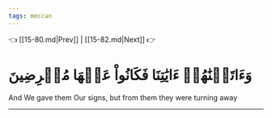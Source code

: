 ```yaml
---
tags: meccan
---
```


👈 [[15-80.md|Prev]] | [[15-82.md|Next]] 👉

# وَءَاتَيۡنَٰهُمۡ ءَايَٰتِنَا فَكَانُواْ عَنۡهَا مُعۡرِضِينَ

And We gave them Our signs, but from them they were turning away

---

